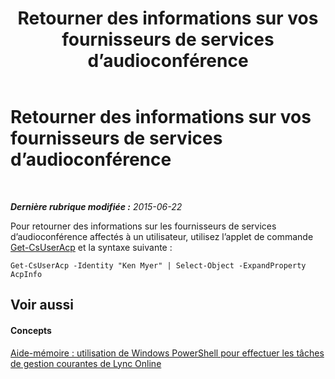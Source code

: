 ﻿---
title: Retourner des informations sur vos fournisseurs de services d’audioconférence
TOCTitle: Retourner des informations sur vos fournisseurs de services d’audioconférence
ms:assetid: df9c8fc0-8bb6-4416-a5cc-aa9b1601a688
ms:mtpsurl: https://technet.microsoft.com/fr-fr/library/Dn362848(v=OCS.15)
ms:contentKeyID: 56269663
ms.date: 06/01/2017
mtps_version: v=OCS.15
ms.translationtype: HT
---

# Retourner des informations sur vos fournisseurs de services d’audioconférence

 

_**Dernière rubrique modifiée :** 2015-06-22_

Pour retourner des informations sur les fournisseurs de services d’audioconférence affectés à un utilisateur, utilisez l’applet de commande [Get-CsUserAcp](get-csuseracp.md) et la syntaxe suivante :

    Get-CsUserAcp -Identity "Ken Myer" | Select-Object -ExpandProperty AcpInfo

## Voir aussi

#### Concepts

[Aide-mémoire : utilisation de Windows PowerShell pour effectuer les tâches de gestion courantes de Lync Online](quick-reference-using-windows-powershell-to-do-common-skype-for-business-online-management-tasks.md)

